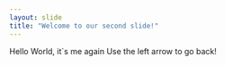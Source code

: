 ```yaml
---
layout: slide
title: "Welcome to our second slide!"
---
```

Hello World, it´s me again
Use the left arrow to go back!

